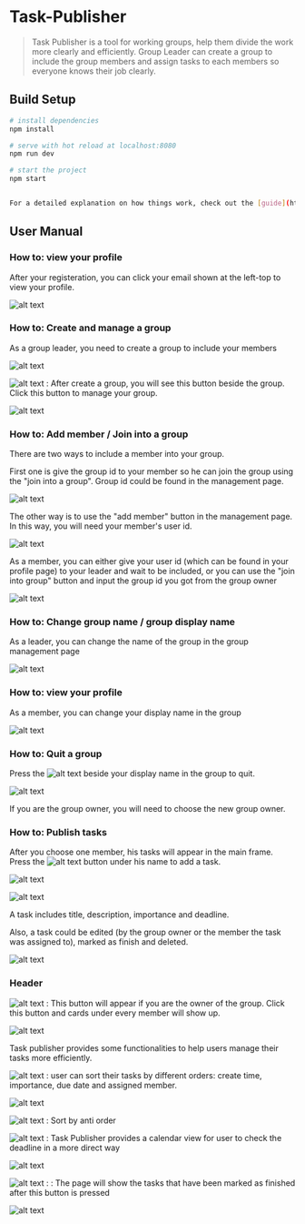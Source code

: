 # Task-Publisher

> Task Publisher is a tool for working groups, help them divide the work more clearly and efficiently. Group Leader can create a group to include the group members and assign tasks to each members so everyone knows their job clearly.

## Build Setup

``` bash
# install dependencies
npm install

# serve with hot reload at localhost:8080
npm run dev

# start the project
npm start


For a detailed explanation on how things work, check out the [guide](http://vuejs-templates.github.io/webpack/) and [docs for vue-loader](http://vuejs.github.io/vue-loader).
```

## User Manual

### How to: view your profile

After your registeration, you can click your email shown at the left-top to view your profile.

![alt text](src/assets/0.png)

### How to: Create and manage a group

As a group leader, you need to create a group to include your members

![alt text](src/assets/1.png)

![alt text](src/assets/toc.png) : After create a group, you will see this button beside the group. Click this button to manage your group.

![alt text](src/assets/2.png)

### How to: Add member / Join into a group

There are two ways to include a member into your group.

First one is give the group id to your member so he can join the group using the "join into a group". Group id could be found in the management page.

![alt text](src/assets/3.png)


The other way is to use the "add member" button in the management page. In this way, you will need your member's user id.

![alt text](src/assets/4.png)


As a member, you can either give your user id (which can be found in your profile page) to your leader and wait to be included, or you can use the "join into group" button and input the group id you got from the group owner

![alt text](src/assets/15.png)

### How to: Change group name / group display name

As a leader, you can change the name of the group in the group management page

![alt text](src/assets/5.png)

### How to: view your profile

As a member, you can change your display name in the group

![alt text](src/assets/6.png)

### How to: Quit a group

 Press the ![alt text](src/assets/cancel.png) beside your display name in the group to quit.

![alt text](src/assets/7.png)

 If you are the group owner, you will need to choose the new group owner.
 
 ### How to: Publish tasks

After you choose one member, his tasks will appear in the main frame. Press the ![alt text](src/assets/add.png) button under his name to add a task.

![alt text](src/assets/8.png)

![alt text](src/assets/9.png)

A task includes title, description, importance and deadline.

Also, a task could be edited (by the group owner or the member the task was assigned to), marked as finish and deleted.

![alt text](src/assets/10.png)


### Header

![alt text](src/assets/leader.png) : This button will appear if you are the owner of the group. Click this button and cards under every member will show up.

![alt text](src/assets/12.png)

Task publisher provides some functionalities to help users manage their tasks more efficiently.

![alt text](src/assets/sort.png)  : user can sort their tasks by different orders: create time, importance, due date and assigned member.

![alt text](src/assets/11.png)

![alt text](src/assets/anti.png)  : Sort by anti order
 
 ![alt text](src/assets/calendar.png)  : Task Publisher provides a calendar view for user to check the deadline in a more direct way

![alt text](src/assets/13.png)

 ![alt text](src/assets/finish.png)  :  : The page will show the tasks that have been marked as finished after this button is pressed
 
 ![alt text](src/assets/14.png)
